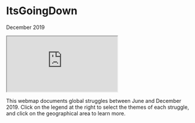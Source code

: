 # ItsGoingDown
December 2019
<iframe src="https://qgiscloud.com/Staz/Its_Going_DownDec2019/?bl=mapnik&=&l=Government%20Reforms!%2CCost%20of%20Living!%2CAnti-Government!%2CViolence%20Against%20Women!%2CStrikes%20and%20Blackades!%2COppression!%2CUS%20Imperialism!%2CStudent%20Movement!%2CSquat!%2CInternet!%2CIndigenous%20Struggles!%2CEnergy%20and%20Resources%2CCorruption!%2CItsGoingDownDec2019&t=Its_Going_DownDec2019&e=-264.66244%2C-85.81589%2C60.37128%2C69.80055#8243"></iframe>

This webmap documents global struggles between June and December 2019. Click on the legend at the right to select the themes of each struggle, and click on the geographical area to learn more.

